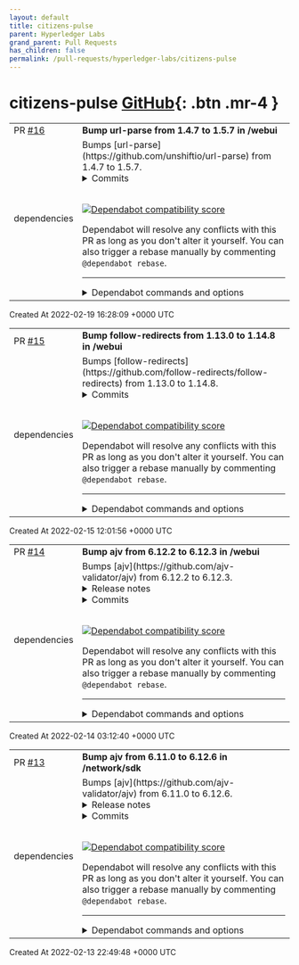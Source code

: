 ```yaml
---
layout: default
title: citizens-pulse
parent: Hyperledger Labs
grand_parent: Pull Requests
has_children: false
permalink: /pull-requests/hyperledger-labs/citizens-pulse
---
```


# citizens-pulse <span class="fs-3 right-align">[GitHub](https://github.com/hyperledger-labs/citizens-pulse){: .btn .mr-4 }</span>


<div>
    <table>
        <tr>
            <td>
                PR <a href="https://github.com/hyperledger-labs/citizens-pulse/pull/16" class=".btn">#16</a>
            </td>
            <td>
                <b>
                    Bump url-parse from 1.4.7 to 1.5.7 in /webui
                </b>
            </td>
        </tr>
        <tr>
            <td>
                <span class="chip">dependencies</span>
            </td>
            <td>
                Bumps [url-parse](https://github.com/unshiftio/url-parse) from 1.4.7 to 1.5.7.
<details>
<summary>Commits</summary>
<ul>
<li><a href="https://github.com/unshiftio/url-parse/commit/8b3f5f2c88a4cfc2880f2319c307994cb25bb10a"><code>8b3f5f2</code></a> 1.5.7</li>
<li><a href="https://github.com/unshiftio/url-parse/commit/ef45a1355375a8244063793a19059b4f62fc8788"><code>ef45a13</code></a> [fix] Readd the empty userinfo to <code>url.href</code> (<a href="https://github-redirect.dependabot.com/unshiftio/url-parse/issues/226">#226</a>)</li>
<li><a href="https://github.com/unshiftio/url-parse/commit/88df2346855f70cec9713b362ca32a4691dc271a"><code>88df234</code></a> [doc] Add soft deprecation notice</li>
<li><a href="https://github.com/unshiftio/url-parse/commit/78e9f2f41285d83e7d91706be5bd439656fe3bc3"><code>78e9f2f</code></a> [security] Fix nits</li>
<li><a href="https://github.com/unshiftio/url-parse/commit/e6fa43422c52f34c73146552ec9916125dc59525"><code>e6fa434</code></a> [security] Add credits for incorrect handling of userinfo vulnerability</li>
<li><a href="https://github.com/unshiftio/url-parse/commit/4c9fa234c01dca52698666378360ad2fdfb05470"><code>4c9fa23</code></a> 1.5.6</li>
<li><a href="https://github.com/unshiftio/url-parse/commit/7b0b8a6671f806458e88b1f44feb0fdd742cdf06"><code>7b0b8a6</code></a> Merge pull request <a href="https://github-redirect.dependabot.com/unshiftio/url-parse/issues/223">#223</a> from unshiftio/fix/at-sign-handling-in-userinfo</li>
<li><a href="https://github.com/unshiftio/url-parse/commit/e4a5807d95b971577e4d888f5b99d64a40851386"><code>e4a5807</code></a> 1.5.5</li>
<li><a href="https://github.com/unshiftio/url-parse/commit/193b44baf3d203560735e05eedc99d8244c9e16c"><code>193b44b</code></a> [minor] Simplify whitespace regex</li>
<li><a href="https://github.com/unshiftio/url-parse/commit/319851bf1c294796fc73e29ff31b14d9084e4a0d"><code>319851b</code></a> [fix] Remove CR, HT, and LF</li>
<li>Additional commits viewable in <a href="https://github.com/unshiftio/url-parse/compare/1.4.7...1.5.7">compare view</a></li>
</ul>
</details>
<br />


[![Dependabot compatibility score](https://dependabot-badges.githubapp.com/badges/compatibility_score?dependency-name=url-parse&package-manager=npm_and_yarn&previous-version=1.4.7&new-version=1.5.7)](https://docs.github.com/en/github/managing-security-vulnerabilities/about-dependabot-security-updates#about-compatibility-scores)

Dependabot will resolve any conflicts with this PR as long as you don't alter it yourself. You can also trigger a rebase manually by commenting `@dependabot rebase`.

[//]: # (dependabot-automerge-start)
[//]: # (dependabot-automerge-end)

---

<details>
<summary>Dependabot commands and options</summary>
<br />

You can trigger Dependabot actions by commenting on this PR:
- `@dependabot rebase` will rebase this PR
- `@dependabot recreate` will recreate this PR, overwriting any edits that have been made to it
- `@dependabot merge` will merge this PR after your CI passes on it
- `@dependabot squash and merge` will squash and merge this PR after your CI passes on it
- `@dependabot cancel merge` will cancel a previously requested merge and block automerging
- `@dependabot reopen` will reopen this PR if it is closed
- `@dependabot close` will close this PR and stop Dependabot recreating it. You can achieve the same result by closing it manually
- `@dependabot ignore this major version` will close this PR and stop Dependabot creating any more for this major version (unless you reopen the PR or upgrade to it yourself)
- `@dependabot ignore this minor version` will close this PR and stop Dependabot creating any more for this minor version (unless you reopen the PR or upgrade to it yourself)
- `@dependabot ignore this dependency` will close this PR and stop Dependabot creating any more for this dependency (unless you reopen the PR or upgrade to it yourself)
- `@dependabot use these labels` will set the current labels as the default for future PRs for this repo and language
- `@dependabot use these reviewers` will set the current reviewers as the default for future PRs for this repo and language
- `@dependabot use these assignees` will set the current assignees as the default for future PRs for this repo and language
- `@dependabot use this milestone` will set the current milestone as the default for future PRs for this repo and language

You can disable automated security fix PRs for this repo from the [Security Alerts page](https://github.com/hyperledger-labs/citizens-pulse/network/alerts).

</details>
            </td>
        </tr>
    </table>
    <div class="right-align">
        Created At 2022-02-19 16:28:09 +0000 UTC
    </div>
</div>

<div>
    <table>
        <tr>
            <td>
                PR <a href="https://github.com/hyperledger-labs/citizens-pulse/pull/15" class=".btn">#15</a>
            </td>
            <td>
                <b>
                    Bump follow-redirects from 1.13.0 to 1.14.8 in /webui
                </b>
            </td>
        </tr>
        <tr>
            <td>
                <span class="chip">dependencies</span>
            </td>
            <td>
                Bumps [follow-redirects](https://github.com/follow-redirects/follow-redirects) from 1.13.0 to 1.14.8.
<details>
<summary>Commits</summary>
<ul>
<li><a href="https://github.com/follow-redirects/follow-redirects/commit/3d81dc3237b4ffe8b722bb3d1c70a7866657166e"><code>3d81dc3</code></a> Release version 1.14.8 of the npm package.</li>
<li><a href="https://github.com/follow-redirects/follow-redirects/commit/62e546a99c07c3ee5e4e0718c84a6ca127c5c445"><code>62e546a</code></a> Drop confidential headers across schemes.</li>
<li><a href="https://github.com/follow-redirects/follow-redirects/commit/2ede36d7c60d3acdcd324dcd99a9dbd52e4fb3a6"><code>2ede36d</code></a> Release version 1.14.7 of the npm package.</li>
<li><a href="https://github.com/follow-redirects/follow-redirects/commit/8b347cbcef7c7b72a6e9be20f5710c17d6163c22"><code>8b347cb</code></a> Drop Cookie header across domains.</li>
<li><a href="https://github.com/follow-redirects/follow-redirects/commit/6f5029ae1a0fdab4dc25f6379a5ee303c2319070"><code>6f5029a</code></a> Release version 1.14.6 of the npm package.</li>
<li><a href="https://github.com/follow-redirects/follow-redirects/commit/af706bee57de954414c0bde0a9f33e62beea3e52"><code>af706be</code></a> Ignore null headers.</li>
<li><a href="https://github.com/follow-redirects/follow-redirects/commit/d01ab7a5c5df3617c7a40a03de7af6427fdfac55"><code>d01ab7a</code></a> Release version 1.14.5 of the npm package.</li>
<li><a href="https://github.com/follow-redirects/follow-redirects/commit/40052ea8aa13559becee5795715c1d45b1f0eb76"><code>40052ea</code></a> Make compatible with Node 17.</li>
<li><a href="https://github.com/follow-redirects/follow-redirects/commit/86f7572f9365dadc39f85916259b58973819617f"><code>86f7572</code></a> Fix: clear internal timer on request abort to avoid leakage</li>
<li><a href="https://github.com/follow-redirects/follow-redirects/commit/2e1eaf0218c5315a2ab27f53964d0535d4dafb51"><code>2e1eaf0</code></a> Keep Authorization header on subdomain redirects.</li>
<li>Additional commits viewable in <a href="https://github.com/follow-redirects/follow-redirects/compare/v1.13.0...v1.14.8">compare view</a></li>
</ul>
</details>
<br />


[![Dependabot compatibility score](https://dependabot-badges.githubapp.com/badges/compatibility_score?dependency-name=follow-redirects&package-manager=npm_and_yarn&previous-version=1.13.0&new-version=1.14.8)](https://docs.github.com/en/github/managing-security-vulnerabilities/about-dependabot-security-updates#about-compatibility-scores)

Dependabot will resolve any conflicts with this PR as long as you don't alter it yourself. You can also trigger a rebase manually by commenting `@dependabot rebase`.

[//]: # (dependabot-automerge-start)
[//]: # (dependabot-automerge-end)

---

<details>
<summary>Dependabot commands and options</summary>
<br />

You can trigger Dependabot actions by commenting on this PR:
- `@dependabot rebase` will rebase this PR
- `@dependabot recreate` will recreate this PR, overwriting any edits that have been made to it
- `@dependabot merge` will merge this PR after your CI passes on it
- `@dependabot squash and merge` will squash and merge this PR after your CI passes on it
- `@dependabot cancel merge` will cancel a previously requested merge and block automerging
- `@dependabot reopen` will reopen this PR if it is closed
- `@dependabot close` will close this PR and stop Dependabot recreating it. You can achieve the same result by closing it manually
- `@dependabot ignore this major version` will close this PR and stop Dependabot creating any more for this major version (unless you reopen the PR or upgrade to it yourself)
- `@dependabot ignore this minor version` will close this PR and stop Dependabot creating any more for this minor version (unless you reopen the PR or upgrade to it yourself)
- `@dependabot ignore this dependency` will close this PR and stop Dependabot creating any more for this dependency (unless you reopen the PR or upgrade to it yourself)
- `@dependabot use these labels` will set the current labels as the default for future PRs for this repo and language
- `@dependabot use these reviewers` will set the current reviewers as the default for future PRs for this repo and language
- `@dependabot use these assignees` will set the current assignees as the default for future PRs for this repo and language
- `@dependabot use this milestone` will set the current milestone as the default for future PRs for this repo and language

You can disable automated security fix PRs for this repo from the [Security Alerts page](https://github.com/hyperledger-labs/citizens-pulse/network/alerts).

</details>
            </td>
        </tr>
    </table>
    <div class="right-align">
        Created At 2022-02-15 12:01:56 +0000 UTC
    </div>
</div>

<div>
    <table>
        <tr>
            <td>
                PR <a href="https://github.com/hyperledger-labs/citizens-pulse/pull/14" class=".btn">#14</a>
            </td>
            <td>
                <b>
                    Bump ajv from 6.12.2 to 6.12.3 in /webui
                </b>
            </td>
        </tr>
        <tr>
            <td>
                <span class="chip">dependencies</span>
            </td>
            <td>
                Bumps [ajv](https://github.com/ajv-validator/ajv) from 6.12.2 to 6.12.3.
<details>
<summary>Release notes</summary>
<p><em>Sourced from <a href="https://github.com/ajv-validator/ajv/releases">ajv's releases</a>.</em></p>
<blockquote>
<h2>v6.12.3</h2>
<p>Pass schema object to processCode function
Option for strictNumbers (<a href="https://github.com/issacgerges"><code>@​issacgerges</code></a>, <a href="https://github-redirect.dependabot.com/ajv-validator/ajv/issues/1128">#1128</a>)
Fixed vulnerability related to untrusted schemas (<a href="https://cve.mitre.org/cgi-bin/cvekey.cgi?keyword=CVE-2020-15366">CVE-2020-15366</a>)</p>
</blockquote>
</details>
<details>
<summary>Commits</summary>
<ul>
<li><a href="https://github.com/ajv-validator/ajv/commit/521c3a53f15f5502fb4a734194932535d311267c"><code>521c3a5</code></a> 6.12.3</li>
<li><a href="https://github.com/ajv-validator/ajv/commit/bd7107b54166a4ca67555ba37829375e31649bf8"><code>bd7107b</code></a> Merge pull request <a href="https://github-redirect.dependabot.com/ajv-validator/ajv/issues/1229">#1229</a> from ajv-validator/dependabot/npm_and_yarn/mocha-8.0.1</li>
<li><a href="https://github.com/ajv-validator/ajv/commit/9c26bb28f839a1cde853b64f7f6d035e4b3afd1e"><code>9c26bb2</code></a> Merge pull request <a href="https://github-redirect.dependabot.com/ajv-validator/ajv/issues/1234">#1234</a> from ajv-validator/dependabot/npm_and_yarn/eslint-7.3.1</li>
<li><a href="https://github.com/ajv-validator/ajv/commit/c6a6daaf9e2739f4e50a33c3aed647b7629d1fc4"><code>c6a6daa</code></a> Merge branch 'master' into dependabot/npm_and_yarn/mocha-8.0.1</li>
<li><a href="https://github.com/ajv-validator/ajv/commit/15eda23010c8b2d1353ebf7afc8e27d818b149ac"><code>15eda23</code></a> Merge branch 'master' into dependabot/npm_and_yarn/eslint-7.3.1</li>
<li><a href="https://github.com/ajv-validator/ajv/commit/d6aabb8e97029130cdb607dcd2e78a6d567e10d5"><code>d6aabb8</code></a> test: remove node 8 from travis test</li>
<li><a href="https://github.com/ajv-validator/ajv/commit/c4801ca7771eef5cf7ad8c1adb7cce83c16f065f"><code>c4801ca</code></a> Merge pull request <a href="https://github-redirect.dependabot.com/ajv-validator/ajv/issues/1242">#1242</a> from ajv-validator/refactor</li>
<li><a href="https://github.com/ajv-validator/ajv/commit/988982d3fde08e3ea074e8942442834e78c45587"><code>988982d</code></a> ignore proto properties</li>
<li><a href="https://github.com/ajv-validator/ajv/commit/f2b1e3d2c89288561ee68d7459a41b7222cc520d"><code>f2b1e3d</code></a> whitespace</li>
<li><a href="https://github.com/ajv-validator/ajv/commit/65e3678146e63b0c8ec80d66e05e146dff68a15d"><code>65e3678</code></a> Merge pull request <a href="https://github-redirect.dependabot.com/ajv-validator/ajv/issues/1239">#1239</a> from GrahamLea/patch-1</li>
<li>Additional commits viewable in <a href="https://github.com/ajv-validator/ajv/compare/v6.12.2...v6.12.3">compare view</a></li>
</ul>
</details>
<br />


[![Dependabot compatibility score](https://dependabot-badges.githubapp.com/badges/compatibility_score?dependency-name=ajv&package-manager=npm_and_yarn&previous-version=6.12.2&new-version=6.12.3)](https://docs.github.com/en/github/managing-security-vulnerabilities/about-dependabot-security-updates#about-compatibility-scores)

Dependabot will resolve any conflicts with this PR as long as you don't alter it yourself. You can also trigger a rebase manually by commenting `@dependabot rebase`.

[//]: # (dependabot-automerge-start)
[//]: # (dependabot-automerge-end)

---

<details>
<summary>Dependabot commands and options</summary>
<br />

You can trigger Dependabot actions by commenting on this PR:
- `@dependabot rebase` will rebase this PR
- `@dependabot recreate` will recreate this PR, overwriting any edits that have been made to it
- `@dependabot merge` will merge this PR after your CI passes on it
- `@dependabot squash and merge` will squash and merge this PR after your CI passes on it
- `@dependabot cancel merge` will cancel a previously requested merge and block automerging
- `@dependabot reopen` will reopen this PR if it is closed
- `@dependabot close` will close this PR and stop Dependabot recreating it. You can achieve the same result by closing it manually
- `@dependabot ignore this major version` will close this PR and stop Dependabot creating any more for this major version (unless you reopen the PR or upgrade to it yourself)
- `@dependabot ignore this minor version` will close this PR and stop Dependabot creating any more for this minor version (unless you reopen the PR or upgrade to it yourself)
- `@dependabot ignore this dependency` will close this PR and stop Dependabot creating any more for this dependency (unless you reopen the PR or upgrade to it yourself)
- `@dependabot use these labels` will set the current labels as the default for future PRs for this repo and language
- `@dependabot use these reviewers` will set the current reviewers as the default for future PRs for this repo and language
- `@dependabot use these assignees` will set the current assignees as the default for future PRs for this repo and language
- `@dependabot use this milestone` will set the current milestone as the default for future PRs for this repo and language

You can disable automated security fix PRs for this repo from the [Security Alerts page](https://github.com/hyperledger-labs/citizens-pulse/network/alerts).

</details>
            </td>
        </tr>
    </table>
    <div class="right-align">
        Created At 2022-02-14 03:12:40 +0000 UTC
    </div>
</div>

<div>
    <table>
        <tr>
            <td>
                PR <a href="https://github.com/hyperledger-labs/citizens-pulse/pull/13" class=".btn">#13</a>
            </td>
            <td>
                <b>
                    Bump ajv from 6.11.0 to 6.12.6 in /network/sdk
                </b>
            </td>
        </tr>
        <tr>
            <td>
                <span class="chip">dependencies</span>
            </td>
            <td>
                Bumps [ajv](https://github.com/ajv-validator/ajv) from 6.11.0 to 6.12.6.
<details>
<summary>Release notes</summary>
<p><em>Sourced from <a href="https://github.com/ajv-validator/ajv/releases">ajv's releases</a>.</em></p>
<blockquote>
<h2>v6.12.6</h2>
<p>Fix performance issue of &quot;url&quot; format.</p>
<h2>v6.12.5</h2>
<p>Fix uri scheme validation (<a href="https://github.com/ChALkeR"><code>@​ChALkeR</code></a>).
Fix boolean schemas with strictKeywords option (<a href="https://github-redirect.dependabot.com/ajv-validator/ajv/issues/1270">#1270</a>)</p>
<h2>v6.12.4</h2>
<p>Fix: coercion of one-item arrays to scalar that should fail validation (<a href="https://runkit.com/esp/5f3672ba2f6642001ae27411">failing example</a>).</p>
<h2>v6.12.3</h2>
<p>Pass schema object to processCode function
Option for strictNumbers (<a href="https://github.com/issacgerges"><code>@​issacgerges</code></a>, <a href="https://github-redirect.dependabot.com/ajv-validator/ajv/issues/1128">#1128</a>)
Fixed vulnerability related to untrusted schemas (<a href="https://cve.mitre.org/cgi-bin/cvekey.cgi?keyword=CVE-2020-15366">CVE-2020-15366</a>)</p>
<h2>v6.12.2</h2>
<p>Removed post-install script</p>
<h2>v6.12.1</h2>
<p>Docs and dependency updates</p>
<h2>v6.12.0</h2>
<p>Improved hostname validation (<a href="https://github.com/sambauers"><code>@​sambauers</code></a>, <a href="https://github-redirect.dependabot.com/ajv-validator/ajv/issues/1143">#1143</a>)
Option <code>keywords</code> to add custom keywords (<a href="https://github.com/franciscomorais"><code>@​franciscomorais</code></a>, <a href="https://github-redirect.dependabot.com/ajv-validator/ajv/issues/1137">#1137</a>)
Types fixes (<a href="https://github.com/boenrobot"><code>@​boenrobot</code></a>, <a href="https://github.com/MattiAstedrone"><code>@​MattiAstedrone</code></a>)
Docs:</p>
<ul>
<li><a href="https://github.com/epoberezkin/ajv#error-logging">error logging</a> example (<a href="https://github.com/RadiationSickness"><code>@​RadiationSickness</code></a>)</li>
<li>TypeScript usage notes (<a href="https://github.com/thetric"><code>@​thetric</code></a>)</li>
</ul>
</blockquote>
</details>
<details>
<summary>Commits</summary>
<ul>
<li><a href="https://github.com/ajv-validator/ajv/commit/fe591439f34e24030f69df9eb8d91e6d037a3af7"><code>fe59143</code></a> 6.12.6</li>
<li><a href="https://github.com/ajv-validator/ajv/commit/d580d3e8ac6a467670d68d86e3a39fd661ac8c23"><code>d580d3e</code></a> Merge pull request <a href="https://github-redirect.dependabot.com/ajv-validator/ajv/issues/1298">#1298</a> from ajv-validator/fix-url</li>
<li><a href="https://github.com/ajv-validator/ajv/commit/fd363896a8d6c5697b5da41f4d9a400a84efaf8e"><code>fd36389</code></a> fix: regular expression for &quot;url&quot; format</li>
<li><a href="https://github.com/ajv-validator/ajv/commit/490e34c4846064db5c962a77087e17078954c2f6"><code>490e34c</code></a> docs: link to v7-beta branch</li>
<li><a href="https://github.com/ajv-validator/ajv/commit/9cd93a1bdbdefd5a7ba3db5e123d20c84d1d1d0e"><code>9cd93a1</code></a> docs: note about v7 in readme</li>
<li><a href="https://github.com/ajv-validator/ajv/commit/877d286e7f145b1b2127da66c6800b071533f28f"><code>877d286</code></a> Merge pull request <a href="https://github-redirect.dependabot.com/ajv-validator/ajv/issues/1262">#1262</a> from b4h0-c4t/refactor-opt-object-type</li>
<li><a href="https://github.com/ajv-validator/ajv/commit/f1c8e45b9cdff918be28becf03bf0b339321c398"><code>f1c8e45</code></a> 6.12.5</li>
<li><a href="https://github.com/ajv-validator/ajv/commit/764035e201d7733b8d700d4a04dd079fef9f4d30"><code>764035e</code></a> Merge branch 'ChALkeR-chalker/fix-comma'</li>
<li><a href="https://github.com/ajv-validator/ajv/commit/37981602ce6d43313ae106644b372b021626a8af"><code>3798160</code></a> Merge branch 'chalker/fix-comma' of git://github.com/ChALkeR/ajv into ChALkeR...</li>
<li><a href="https://github.com/ajv-validator/ajv/commit/a3c7ebab222e4cce07b5e30ebcbb809da7f934e8"><code>a3c7eba</code></a> Merge branch 'refactor-opt-object-type' of github.com:b4h0-c4t/ajv into refac...</li>
<li>Additional commits viewable in <a href="https://github.com/ajv-validator/ajv/compare/v6.11.0...v6.12.6">compare view</a></li>
</ul>
</details>
<br />


[![Dependabot compatibility score](https://dependabot-badges.githubapp.com/badges/compatibility_score?dependency-name=ajv&package-manager=npm_and_yarn&previous-version=6.11.0&new-version=6.12.6)](https://docs.github.com/en/github/managing-security-vulnerabilities/about-dependabot-security-updates#about-compatibility-scores)

Dependabot will resolve any conflicts with this PR as long as you don't alter it yourself. You can also trigger a rebase manually by commenting `@dependabot rebase`.

[//]: # (dependabot-automerge-start)
[//]: # (dependabot-automerge-end)

---

<details>
<summary>Dependabot commands and options</summary>
<br />

You can trigger Dependabot actions by commenting on this PR:
- `@dependabot rebase` will rebase this PR
- `@dependabot recreate` will recreate this PR, overwriting any edits that have been made to it
- `@dependabot merge` will merge this PR after your CI passes on it
- `@dependabot squash and merge` will squash and merge this PR after your CI passes on it
- `@dependabot cancel merge` will cancel a previously requested merge and block automerging
- `@dependabot reopen` will reopen this PR if it is closed
- `@dependabot close` will close this PR and stop Dependabot recreating it. You can achieve the same result by closing it manually
- `@dependabot ignore this major version` will close this PR and stop Dependabot creating any more for this major version (unless you reopen the PR or upgrade to it yourself)
- `@dependabot ignore this minor version` will close this PR and stop Dependabot creating any more for this minor version (unless you reopen the PR or upgrade to it yourself)
- `@dependabot ignore this dependency` will close this PR and stop Dependabot creating any more for this dependency (unless you reopen the PR or upgrade to it yourself)
- `@dependabot use these labels` will set the current labels as the default for future PRs for this repo and language
- `@dependabot use these reviewers` will set the current reviewers as the default for future PRs for this repo and language
- `@dependabot use these assignees` will set the current assignees as the default for future PRs for this repo and language
- `@dependabot use this milestone` will set the current milestone as the default for future PRs for this repo and language

You can disable automated security fix PRs for this repo from the [Security Alerts page](https://github.com/hyperledger-labs/citizens-pulse/network/alerts).

</details>
            </td>
        </tr>
    </table>
    <div class="right-align">
        Created At 2022-02-13 22:49:48 +0000 UTC
    </div>
</div>

